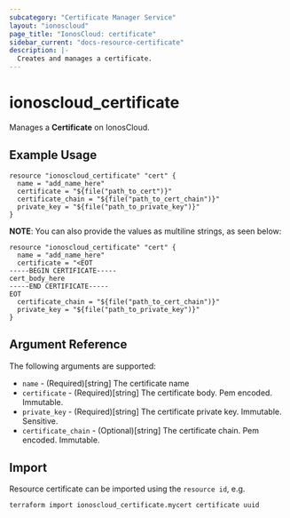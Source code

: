 ```yaml
---
subcategory: "Certificate Manager Service"
layout: "ionoscloud"
page_title: "IonosCloud: certificate"
sidebar_current: "docs-resource-certificate"
description: |-
  Creates and manages a certificate.
---
```


# ionoscloud_certificate

Manages a **Certificate** on IonosCloud.

## Example Usage

```hcl
resource "ionoscloud_certificate" "cert" {
  name = "add_name_here"
  certificate = "${file("path_to_cert")}"
  certificate_chain = "${file("path_to_cert_chain")}"
  private_key = "${file("path_to_private_key")}"
}
```

**NOTE**: You can also provide the values as multiline strings, as seen below:

```hcl
resource "ionoscloud_certificate" "cert" {
  name = "add_name_here"
  certificate = "<EOT
-----BEGIN CERTIFICATE-----
cert_body_here
-----END CERTIFICATE-----
EOT
  certificate_chain = "${file("path_to_cert_chain")}"
  private_key = "${file("path_to_private_key")}"
}
```

## Argument Reference

The following arguments are supported:

* `name` - (Required)[string] The certificate name
* `certificate` - (Required)[string] The certificate body. Pem encoded. Immutable.
* `private_key` - (Required)[string] The certificate private key. Immutable. Sensitive.
* `certificate_chain` - (Optional)[string] The certificate chain. Pem encoded. Immutable.

## Import

Resource certificate can be imported using the `resource id`, e.g.

```shell
terraform import ionoscloud_certificate.mycert certificate uuid
```
